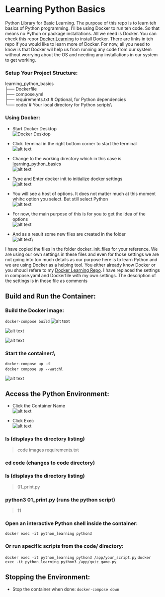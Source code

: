 # Learning Python Basics
Python Library for Basic Learning. The purpose of this repo is to learn teh basics of Python programming. I'll be using Docker to run teh code. So that means no Python or package installations. All we need is Docker. You can check this repor [Docker Learning](https://github.com/kashifumar/learning_docker) to install Docker. There are links in teh repo if you would like to learn more of Docker. For now, all you need to know is that Docker wil help us from running any code from our system without worrying about the OS and needing any installations in our system to get working.


### Setup Your Project Structure:
learning_python_basics\
├── Dockerfile\
├── compose.yml\
├── requirements.txt  # Optional, for Python dependencies\
└── code/             # Your local directory for Python scripts\

### Using Docker:
+ Start Docker Desktop\
![Docker Desktop](images/01.png)

+ Click Terminal in the right bottom corner to start the terminal\
![alt text](images/02.png)

+ Change to the working directory which in this case is learning_python_basics\
![alt text](images/03.png)

+ Type and Enter docker init to initialize docker settings\
![alt text](images/04.png)

+ You will see a host of options. It does not matter much at this moment whihc option you select. But still select Python\
![alt text](images/05.png)

+ For now, the main purpose of this is for you to get the idea of the options\
![alt text](images/06.png)

+ And as a result some new files are created in the folder\
![alt text](images/07.png)\

I have copied the files in the folder docker_init_files for your reference. We are using our own settings in these files and even for those settings we are not going into too much details as our purpose here is to learn Python and we are using Docker as a helping tool. You either already know Docker or you shoudl refere to my  [Docker Learning Repo](https://github.com/kashifumar/learning_docker). I have replaced the settings in compose.yaml and Dockerfile with my own settings. The description of the settings is in those file as comments


## Build and Run the Container:

### Build the Docker image:
`docker-compose build`
![alt text](images/08.png)

![alt text](images/09.png)

![alt text](images/10.png)

### Start the container:\
`docker-compose up -d`\
`docker compose up --watch`\

![alt text](images/11.png)

## Access the Python Environment:
+ Click the Container Name\
![alt text](images/12.png)

+ Click Exec\
![alt text](images/13.png)
### ls (displays the directory listing)      
> code  images  requirements.txt
### cd code (changes to code directory)
### ls (displays the directory listing)
> 01_print.py
### python3 01_print.py (runs the python script)
> 11 

### Open an interactive Python shell inside the container:
`docker exec -it python_learning python3`

### Or run specific scripts from the code/ directory:
`docker exec -it python_learning python3 /app/your_script.py`
`docker exec -it python_learning python3 /app/quiz_game.py`

## Stopping the Environment:

+ Stop the container when done:
`docker-compose down`